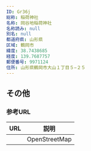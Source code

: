 ```yaml
---
ID: Gr36j
総称: 稲荷神社
名称: 岡谷地稲荷神社
名称読み: null
別名: null
都道府県: 山形県
区域: 鶴岡市
緯度: 38.7438685
経度: 139.7687757
郵便番号: 9971124
住所: 山形県鶴岡市大山１丁目５−２５
---
```


## その他

### 参考URL

| URL | 説明          |
| --- | ------------- |
|     | OpenStreetMap |
